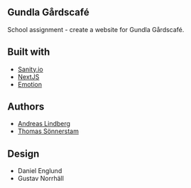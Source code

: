 ## Gundla Gårdscafé

School assignment - create a website for Gundla Gårdscafé.

## Built with

- [Sanity.io](https://sanity.io)
- [NextJS](https://nextjs.org)
- [Emotion](https://emotion.sh)

## Authors

- [Andreas Lindberg](https://github.com/oaflindberg)
- [Thomas Sönnerstam](https://github.com/ThomasSonnerstam)

## Design

- Daniel Englund
- Gustav Norrhäll